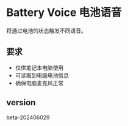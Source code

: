 # Battery Voice 电池语音

将通过电池的状态触发不同语音。

## 要求

- 仅供笔记本电脑使用
- 可读取到电脑电池信息
- 确保电脑麦克风正常

## version

beta-202406029
